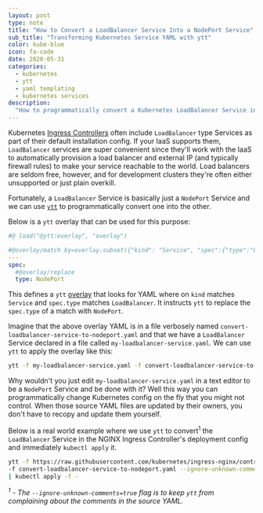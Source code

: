 ```yaml
---
layout: post
type: note
title: "How to Convert a LoadBalancer Service Into a NodePort Service"
sub_title: "Transforming Kubernetes Service YAML with ytt"
color: kube-blue
icon: fa-code
date: 2020-05-31
categories:
  - kubernetes
  - ytt
  - yaml templating
  - kubernetes services
description:
  "How to programmatically convert a Kubernetes LoadBalancer Service into a NodePort Service"
---
```


Kubernetes [Ingress Controllers](https://kubernetes.io/docs/concepts/services-networking/ingress-controllers/) often include `LoadBalancer` type Services as part of their default installation config. If your IaaS supports them, `LoadBalancer` services are super convenient since they'll work with the IaaS to automatically provision a load balancer and external IP (and typically firewall rules) to make your service reachable to the world. Load balancers are seldom free, however, and for development clusters they're often either unsupported or just plain overkill.

Fortunately, a `LoadBalancer` Service is basically just a `NodePort` Service and we can use [`ytt`](https://get-ytt.io/) to programmatically convert one into the other.

Below is a `ytt` overlay that can be used for this purpose:
```yaml
#@ load("@ytt:overlay", "overlay")

#@overlay/match by=overlay.subset({"kind": "Service", "spec":{"type":"LoadBalancer"}}),expects=1
---
spec:
  #@overlay/replace
  type: NodePort
```

This defines a `ytt` [overlay](https://github.com/k14s/ytt/blob/master/docs/lang-ref-ytt-overlay.md) that looks for YAML where on `kind` matches `Service` and `spec.type` matches `LoadBalancer`. It instructs `ytt` to replace the `spec.type` of a match with `NodePort`.

Imagine that the above overlay YAML is in a file verbosely named `convert-loadbalancer-service-to-nodeport.yaml` and that we have a `LoadBalancer` Service declared in a file called `my-loadbalancer-service.yaml`.
We can use `ytt` to apply the overlay like this:

```bash
ytt -f my-loadbalancer-service.yaml -f convert-loadbalancer-service-to-nodeport.yaml
```

Why wouldn't you just edit `my-loadbalancer-service.yaml` in a text editor to be a `NodePort` Service and be done with it? Well this way you can programmatically change Kubernetes config on the fly that you might not control. When those source YAML files are updated by their owners, you don't have to recopy and update them yourself.

Below is a real world example where we use `ytt` to convert<sup>1</sup> the `LoadBalancer` Service in the NGINX Ingress Controller's deployment config and immediately `kubectl apply` it.
```bash
ytt -f https://raw.githubusercontent.com/kubernetes/ingress-nginx/controller-0.32.0/deploy/static/provider/cloud/deploy.yaml \
-f convert-loadbalancer-service-to-nodeport.yaml --ignore-unknown-comments=true \
| kubectl apply -f -
```

_<sup>1</sup> - The `--ignore-unknown-comments=true` flag is to keep `ytt` from complaining about the comments in the source YAML._
